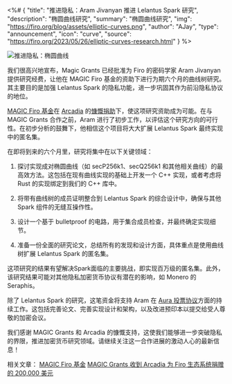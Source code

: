 <%# {
  "title": "推进隐私：Aram Jivanyan 推进 Lelantus Spark 研究",
  "description": "椭圆曲线研究",
  "summary": "椭圆曲线研究",
  "img": "https://firo.org/blog/assets/elliptic-curves.png",
  "author": "AJay",
  "type": "announcement",
  "icon": "curve",
  "source": "https://firo.org/2023/05/26/elliptic-curves-research.html"
} %>

![推进隐私：椭圆曲线](https://firo.org/blog/assets/elliptic-curves.png#size=1920x960)

我们很高兴地宣布，Magic Grants 已经批准为 Firo 的密码学家 Aram Jivanyan 提供研究经费，让他在 MAGIC Firo 基金的资助下进行为期六个月的曲线树研究。其主要目的是加强 Lelantus Spark 的隐私功能，进一步巩固其作为前沿隐私协议的地位。

[MAGIC Firo 基金](https://magicgrants.org/funds/firo/)在 [Arcadia](https://www.arcadiamgroup.com/) 的[慷慨捐助](https://magicgrants.org/200000-Donation-from-Arcadia-for-Firo/)下，使这项研究资助成为可能。在与 MAGIC Grants 合作之前，Aram 进行了初步工作，以评估这个研究方向的可行性。在初步分析的鼓舞下，他相信这个项目将大大扩展 Lelantus Spark 最终实现中的匿名集。

在即将到来的六个月里，研究将集中在以下关键领域：

1. 探讨实现成对椭圆曲线（如 secP256k1、secQ256k1 和其他相关曲线）的最高效方法。这包括在现有曲线实现的基础上开发一个 C++ 实现，或者考虑将 Rust 的实现绑定到我们的 C++ 库中。

2. 将带有曲线树的成员证明整合到 Lelantus Spark 的综合设计中，确保与其他 Spark 组件的无缝互操作性。

3. 设计一个基于 bulletproof 的电路，用于集合成员检查，并最终确定实现细节。

4. 准备一份全面的研究论文，总结所有的发现和设计方面，具体重点是使用曲线树扩展 Lelantus Spark 的匿名集。

这项研究的结果有望解决Spark面临的主要挑战，即实现百万级的匿名集。此外，该研究结果可能对其他隐私加密货币协议有潜在的影响，如 Monero 的 Seraphis。

除了 Lelantus Spark 的研究，这笔资金将支持 Aram 在 [Aura 投票协议](https://eprint.iacr.org/2022/543)方面的持续工作。这包括完善论文、完善实现设计和架构，以及改进预印本以提交给受人尊敬的加密会议。

我们感谢 MAGIC Grants 和 Arcadia 的慷慨支持，这使我们能够进一步突破隐私的界限，推进加密货币研究领域。请继续关注这一合作进展的激动人心的最新信息！

相关文章：
[MAGIC Firo 基金](https://magicgrants.org/funds/firo/)
[MAGIC Grants 收到 Arcadia 为 Firo 生态系统捐赠的 200,000 美元](https://magicgrants.org/200000-Donation-from-Arcadia-for-Firo/)
